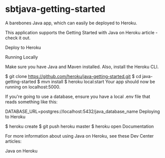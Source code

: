# sbtjava-getting-started

A barebones Java app, which can easily be deployed to Heroku.

This application supports the Getting Started with Java on Heroku article - check it out.

Deploy to Heroku

Running Locally

Make sure you have Java and Maven installed. Also, install the Heroku CLI.

$ git clone https://github.com/heroku/java-getting-started.git
$ cd java-getting-started
$ mvn install
$ heroku local:start
Your app should now be running on localhost:5000.

If you're going to use a database, ensure you have a local .env file that reads something like this:

DATABASE_URL=postgres://localhost:5432/java_database_name
Deploying to Heroku

$ heroku create
$ git push heroku master
$ heroku open
Documentation

For more information about using Java on Heroku, see these Dev Center articles:

Java on Heroku
